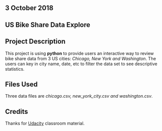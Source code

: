 ## 3 October 2018


## US Bike Share Data Explore


## Project Description
This project is using **python** to provide users an interactive way to review bike share data from 3 US cities: _Chicago, New York and Washington_. The users can key in city name, date, etc to filter the data set to see descriptive statistics.

## Files Used
Three data files are _chicago.csv, new_york_city.csv and washington.csv_.

## Credits
Thanks for [Udacity](https://eu.udacity.com/) classroom material.
